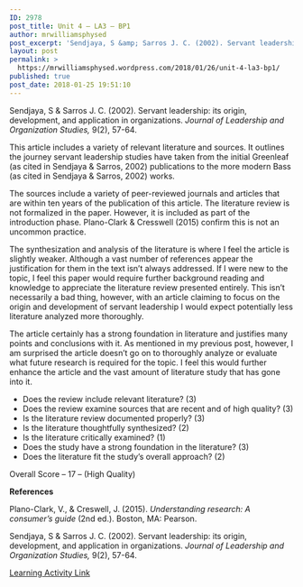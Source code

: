 ```yaml
---
ID: 2978
post_title: Unit 4 – LA3 – BP1
author: mrwilliamsphysed
post_excerpt: 'Sendjaya, S &amp; Sarros J. C. (2002). Servant leadership: its origin, development, and application in&nbsp;organizations.&nbsp;Journal of Leadership and Organization Studies,&nbsp;9(2), 57-64. This article includes a variety of relevant literature and sources. It outlines the journey servant leadership studies have taken from the initial Greenleaf (as cited in Sendjaya &amp; Sarros, 2002) publications to the more &hellip; <a href="https://mrwilliamsphysed.wordpress.com/2018/01/26/unit-4-la3-bp1/">Continue reading <span>Unit 4 &ndash; LA3 &ndash;&nbsp;BP1</span></a>'
layout: post
permalink: >
  https://mrwilliamsphysed.wordpress.com/2018/01/26/unit-4-la3-bp1/
published: true
post_date: 2018-01-25 19:51:10
---
```

Sendjaya, S &amp; Sarros J. C. (2002). Servant leadership: its origin, development, and application in organizations. <em>Journal of Leadership and Organization Studies,</em> 9(2), 57-64.

This article includes a variety of relevant literature and sources. It outlines the journey servant leadership studies have taken from the initial Greenleaf (as cited in Sendjaya &amp; Sarros, 2002) publications to the more modern Bass (as cited in Sendjaya &amp; Sarros, 2002) works.

The sources include a variety of peer-reviewed journals and articles that are within ten years of the publication of this article. The literature review is not formalized in the paper. However, it is included as part of the introduction phase. Plano-Clark &amp; Cresswell (2015) confirm this is not an uncommon practice.

The synthesization and analysis of the literature is where I feel the article is slightly weaker. Although a vast number of references appear the justification for them in the text isn&#8217;t always addressed. If I were new to the topic, I feel this paper would require further background reading and knowledge to appreciate the literature review presented entirely. This isn&#8217;t necessarily a bad thing, however, with an article claiming to focus on the origin and development of servant leadership I would expect potentially less literature analyzed more thoroughly.

The article certainly has a strong foundation in literature and justifies many points and conclusions with it. As mentioned in my previous post, however, I am surprised the article doesn&#8217;t go on to thoroughly analyze or evaluate what future research is required for the topic. I feel this would further enhance the article and the vast amount of literature study that has gone into it.

<ul>
<li>Does the review include relevant literature? (3)</li>
<li>Does the review examine sources that are recent and of high quality? (3)</li>
<li>Is the literature review documented properly? (3)</li>
<li>Is the literature thoughtfully synthesized? (2)</li>
<li>Is the literature critically examined? (1)</li>
<li>Does the study have a strong foundation in the literature? (3)</li>
<li>Does the literature fit the study’s overall approach? (2)</li>
</ul>

Overall Score &#8211; 17 &#8211; (High Quality)

<strong>References</strong>

Plano-Clark, V., &amp; Creswell, J. (2015). <em>Understanding research: A consumer’s guide</em> (2nd ed.). Boston, MA: Pearson.

Sendjaya, S &amp; Sarros J. C. (2002). Servant leadership: its origin, development, and application in organizations. <em>Journal of Leadership and Organization Studies,</em> 9(2), 57-64.

<a href="https://create.twu.ca/ldrs591-sp18/unit-4-learning-activities/">Learning Activity Link</a>